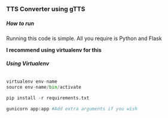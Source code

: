 
### TTS Converter using gTTS  




##### **How to run**
 Running this code is simple. All you require is Python and Flask


**I recommend using virtualenv for this**


###### **Using Virtualenv**

```python
virtualenv env-name
source env-name/bin/activate

pip install -r requirements.txt

gunicorn app:app #Add extra arguments if you wish

```


